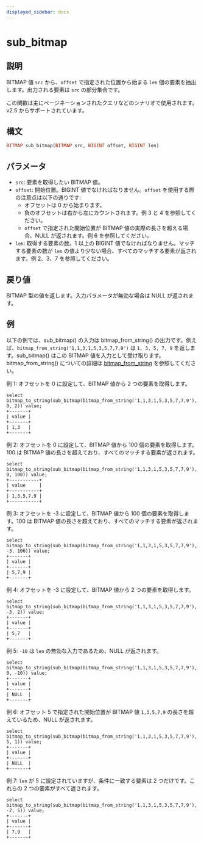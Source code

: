 ```yaml
---
displayed_sidebar: docs
---
```


# sub_bitmap

## 説明

BITMAP 値 `src` から、`offset` で指定された位置から始まる `len` 個の要素を抽出します。出力される要素は `src` の部分集合です。

この関数は主にページネーションされたクエリなどのシナリオで使用されます。v2.5 からサポートされています。

## 構文

```Haskell
BITMAP sub_bitmap(BITMAP src, BIGINT offset, BIGINT len)
```

## パラメータ

- `src`: 要素を取得したい BITMAP 値。
- `offset`: 開始位置。BIGINT 値でなければなりません。`offset` を使用する際の注意点は以下の通りです:
  - オフセットは 0 から始まります。
  - 負のオフセットは右から左にカウントされます。例 3 と 4 を参照してください。
  - `offset` で指定された開始位置が BITMAP 値の実際の長さを超える場合、NULL が返されます。例 6 を参照してください。
- `len`: 取得する要素の数。1 以上の BIGINT 値でなければなりません。マッチする要素の数が `len` の値より少ない場合、すべてのマッチする要素が返されます。例 2、3、7 を参照してください。

## 戻り値

BITMAP 型の値を返します。入力パラメータが無効な場合は NULL が返されます。

## 例

以下の例では、sub_bitmap() の入力は bitmap_from_string() の出力です。例えば、`bitmap_from_string('1,1,3,1,5,3,5,7,7,9')` は `1, 3, 5, 7, 9` を返します。sub_bitmap() はこの BITMAP 値を入力として受け取ります。bitmap_from_string() についての詳細は [bitmap_from_string](./bitmap_from_string.md) を参照してください。

例 1: オフセットを 0 に設定して、BITMAP 値から 2 つの要素を取得します。

```Plaintext
select bitmap_to_string(sub_bitmap(bitmap_from_string('1,1,3,1,5,3,5,7,7,9'), 0, 2)) value;
+-------+
| value |
+-------+
| 1,3   |
+-------+
```

例 2: オフセットを 0 に設定して、BITMAP 値から 100 個の要素を取得します。100 は BITMAP 値の長さを超えており、すべてのマッチする要素が返されます。

```Plaintext
select bitmap_to_string(sub_bitmap(bitmap_from_string('1,1,3,1,5,3,5,7,7,9'), 0, 100)) value;
+-----------+
| value     |
+-----------+
| 1,3,5,7,9 |
+-----------+
```

例 3: オフセットを -3 に設定して、BITMAP 値から 100 個の要素を取得します。100 は BITMAP 値の長さを超えており、すべてのマッチする要素が返されます。

```Plaintext
select bitmap_to_string(sub_bitmap(bitmap_from_string('1,1,3,1,5,3,5,7,7,9'), -3, 100)) value;
+-------+
| value |
+-------+
| 5,7,9 |
+-------+
```

例 4: オフセットを -3 に設定して、BITMAP 値から 2 つの要素を取得します。

```Plaintext
select bitmap_to_string(sub_bitmap(bitmap_from_string('1,1,3,1,5,3,5,7,7,9'), -3, 2)) value;
+-------+
| value |
+-------+
| 5,7   |
+-------+
```

例 5: `-10` は `len` の無効な入力であるため、NULL が返されます。

```Plaintext
select bitmap_to_string(sub_bitmap(bitmap_from_string('1,1,3,1,5,3,5,7,7,9'), 0, -10)) value;
+-------+
| value |
+-------+
| NULL  |
+-------+
```

例 6: オフセット 5 で指定された開始位置が BITMAP 値 `1,3,5,7,9` の長さを超えているため、NULL が返されます。

```Plain
select bitmap_to_string(sub_bitmap(bitmap_from_string('1,1,3,1,5,3,5,7,7,9'), 5, 1)) value;
+-------+
| value |
+-------+
| NULL  |
+-------+
```

例 7: `len` が 5 に設定されていますが、条件に一致する要素は 2 つだけです。これらの 2 つの要素がすべて返されます。

```Plain
select bitmap_to_string(sub_bitmap(bitmap_from_string('1,1,3,1,5,3,5,7,7,9'), -2, 5)) value;
+-------+
| value |
+-------+
| 7,9   |
+-------+
```